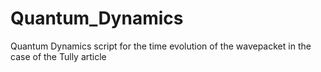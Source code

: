 # Quantum_Dynamics
Quantum Dynamics script for the time evolution of the wavepacket in the case of the Tully article
